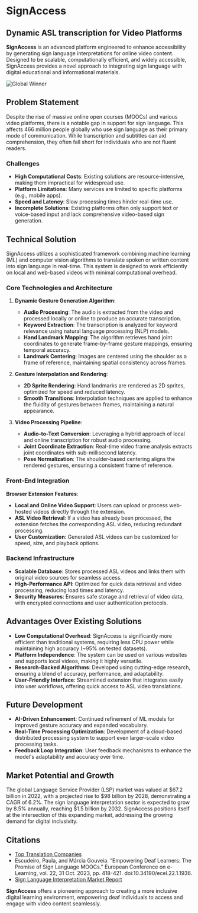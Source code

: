 # SignAccess

## Dynamic ASL transcription for Video Platforms
**SignAccess** is an advanced platform engineered to enhance accessibility by generating sign language interpretations for online video content. Designed to be scalable, computationally efficient, and widely accessible, SignAccess provides a novel approach to integrating sign language with digital educational and informational materials.

![Global Winner](https://github.com/user-attachments/assets/6d0851fe-719f-4aa2-af69-14a77f357d9d)


## Problem Statement
Despite the rise of massive online open courses (MOOCs) and various video platforms, there is a notable gap in support for sign language. This affects 466 million people globally who use sign language as their primary mode of communication. While transcription and subtitles can aid comprehension, they often fall short for individuals who are not fluent readers.

### Challenges
- **High Computational Costs**: Existing solutions are resource-intensive, making them impractical for widespread use.
- **Platform Limitations**: Many services are limited to specific platforms (e.g., mobile apps).
- **Speed and Latency**: Slow processing times hinder real-time use.
- **Incomplete Solutions**: Existing platforms often only support text or voice-based input and lack comprehensive video-based sign generation.

## Technical Solution
SignAccess utilizes a sophisticated framework combining machine learning (ML) and computer vision algorithms to translate spoken or written content into sign language in real-time. This system is designed to work efficiently on local and web-based videos with minimal computational overhead.

### Core Technologies and Architecture
1. **Dynamic Gesture Generation Algorithm**:
   - **Audio Processing**: The audio is extracted from the video and processed locally or online to produce an accurate transcription.
   - **Keyword Extraction**: The transcription is analyzed for keyword relevance using natural language processing (NLP) models.
   - **Hand Landmark Mapping**: The algorithm retrieves hand joint coordinates to generate frame-by-frame gesture mappings, ensuring temporal accuracy.
   - **Landmark Centering**: Images are centered using the shoulder as a frame of reference, maintaining spatial consistency across frames.

2. **Gesture Interpolation and Rendering**:
   - **2D Sprite Rendering**: Hand landmarks are rendered as 2D sprites, optimized for speed and reduced latency.
   - **Smooth Transitions**: Interpolation techniques are applied to enhance the fluidity of gestures between frames, maintaining a natural appearance.

3. **Video Processing Pipeline**:
   - **Audio-to-Text Conversion**: Leveraging a hybrid approach of local and online transcription for robust audio processing.
   - **Joint Coordinate Extraction**: Real-time video frame analysis extracts joint coordinates with sub-millisecond latency.
   - **Pose Normalization**: The shoulder-based centering aligns the rendered gestures, ensuring a consistent frame of reference.

### Front-End Integration
**Browser Extension Features**:
- **Local and Online Video Support**: Users can upload or process web-hosted videos directly through the extension.
- **ASL Video Retrieval**: If a video has already been processed, the extension fetches the corresponding ASL video, reducing redundant processing.
- **User Customization**: Generated ASL videos can be customized for speed, size, and playback options.

### Backend Infrastructure
- **Scalable Database**: Stores processed ASL videos and links them with original video sources for seamless access.
- **High-Performance API**: Optimized for quick data retrieval and video processing, reducing load times and latency.
- **Security Measures**: Ensures safe storage and retrieval of video data, with encrypted connections and user authentication protocols.

## Advantages Over Existing Solutions
- **Low Computational Overhead**: SignAccess is significantly more efficient than traditional systems, requiring less CPU power while maintaining high accuracy (~95% on tested datasets).
- **Platform Independence**: The system can be used on various websites and supports local videos, making it highly versatile.
- **Research-Backed Algorithms**: Developed using cutting-edge research, ensuring a blend of accuracy, performance, and adaptability.
- **User-Friendly Interface**: Streamlined extension that integrates easily into user workflows, offering quick access to ASL video translations.

## Future Development
- **AI-Driven Enhancement**: Continued refinement of ML models for improved gesture accuracy and expanded vocabulary.
- **Real-Time Processing Optimization**: Development of a cloud-based distributed processing system to support even larger-scale video processing tasks.
- **Feedback Loop Integration**: User feedback mechanisms to enhance the model's adaptability and accuracy over time.

## Market Potential and Growth
The global Language Service Provider (LSP) market was valued at $67.2 billion in 2022, with a projected rise to $98 billion by 2028, demonstrating a CAGR of 6.2%. The sign language interpretation sector is expected to grow by 8.5% annually, reaching $1.5 billion by 2032. SignAccess positions itself at the intersection of this expanding market, addressing the growing demand for digital inclusivity.

## Citations
- [Top Translation Companies](https://www.languagewire.com/en/blog/top-translation-companies)
- Escudeiro, Paula, and Márcia Gouveia. “Empowering Deaf Learners: The Promise of Sign Language MOOCs.” European Conference on e-Learning, vol. 22, 31 Oct. 2023, pp. 418-421. doi:10.34190/ecel.22.1.1936.
- [Sign Language Interpretation Market Report](https://www.businessresearchinsights.com/market-reports/sign-language-interpretation-services-market-112737)

**SignAccess** offers a pioneering approach to creating a more inclusive digital learning environment, empowering deaf individuals to access and engage with video content seamlessly.
